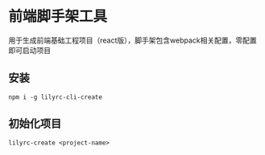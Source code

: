 # 前端脚手架工具
用于生成前端基础工程项目（react版），脚手架包含webpack相关配置，零配置即可启动项目
## 安装
```
npm i -g lilyrc-cli-create
```

## 初始化项目
```
lilyrc-create <project-name>
```
